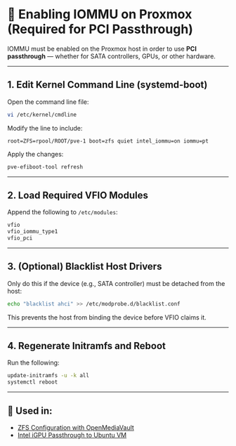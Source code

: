 # 🧩 Enabling IOMMU on Proxmox (Required for PCI Passthrough)

IOMMU must be enabled on the Proxmox host in order to use **PCI passthrough** — whether for SATA controllers, GPUs, or other hardware.

---

## 1. Edit Kernel Command Line (systemd-boot)

Open the command line file:

```bash
vi /etc/kernel/cmdline
```

Modify the line to include:

```
root=ZFS=rpool/ROOT/pve-1 boot=zfs quiet intel_iommu=on iommu=pt
```

Apply the changes:

```bash
pve-efiboot-tool refresh
```

---

## 2. Load Required VFIO Modules

Append the following to `/etc/modules`:

```bash
vfio
vfio_iommu_type1
vfio_pci
```

---

## 3. (Optional) Blacklist Host Drivers

Only do this if the device (e.g., SATA controller) must be detached from the host:

```bash
echo "blacklist ahci" >> /etc/modprobe.d/blacklist.conf
```

This prevents the host from binding the device before VFIO claims it.

---

## 4. Regenerate Initramfs and Reboot

Run the following:

```bash
update-initramfs -u -k all
systemctl reboot
```

---

## 🔗 Used in:

- [ZFS Configuration with OpenMediaVault](./zfs-setup.md)
- [Intel iGPU Passthrough to Ubuntu VM](./igpu-passthrough.md)
